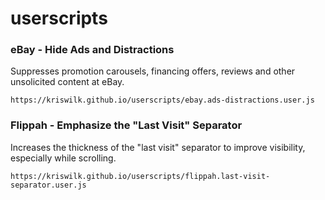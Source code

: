 # userscripts

### eBay - Hide Ads and Distractions
Suppresses promotion carousels, financing offers, reviews and other unsolicited content at eBay.

```
https://kriswilk.github.io/userscripts/ebay.ads-distractions.user.js
```

### Flippah - Emphasize the "Last Visit" Separator
Increases the thickness of the "last visit" separator to improve visibility, especially while scrolling.

```
https://kriswilk.github.io/userscripts/flippah.last-visit-separator.user.js
```

